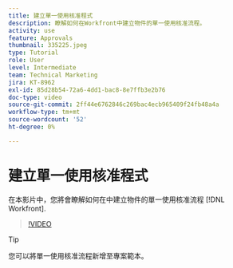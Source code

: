 ```yaml
---
title: 建立單一使用核准程式
description: 瞭解如何在Workfront中建立物件的單一使用核准流程。
activity: use
feature: Approvals
thumbnail: 335225.jpeg
type: Tutorial
role: User
level: Intermediate
team: Technical Marketing
jira: KT-8962
exl-id: 85d28b54-72a6-4dd1-bac8-8e7ffb3e2b76
doc-type: video
source-git-commit: 2ff44e6762846c269bac4ecb965409f24fb48a4a
workflow-type: tm+mt
source-wordcount: '52'
ht-degree: 0%

---
```


# 建立單一使用核准程式

在本影片中，您將會瞭解如何在中建立物件的單一使用核准流程 [!DNL  Workfront].

>[!VIDEO](https://video.tv.adobe.com/v/335225/?quality=12&learn=on)

>[!TIP]
>
>您可以將單一使用核准流程新增至專案範本。


